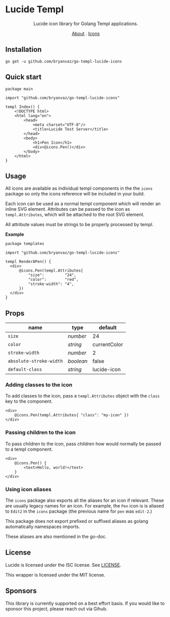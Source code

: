 
# Lucide Templ

<div align="center">

Lucide icon library for Golang Templ applications.

[About](https://lucide.dev/guide/)
.
[Icons](https://lucide.dev/icons/)

</div>

## Installation

`go get -u github.com/bryanvaz/go-templ-lucide-icons`

## Quick start

```templ
package main

import "github.com/bryanvaz/go-templ-lucide-icons"

templ Index() {
	<!DOCTYPE html>
	<html lang="en">
		<head>
			<meta charset="UTF-8"/>
			<title>Lucide Test Server</title>
		</head>
		<body>
			<h1>Pen Icon</h1>
			<div>@icons.Pen()</div>
		</body>
	</html>
}
```

## Usage

All icons are available as individual templ components in the the `icons` package
so only the icons reference will be included in your build. 

Each icon can be used as a normal templ component which will render an inline
SVG element. Attributes can be passed to the icon as `templ.Attributes`, which 
will be attached to the root SVG element.

All attribute values must be strings to be properly processed by templ.

**Example**

```templ
package templates

import "github.com/bryanvaz/go-templ-lucide-icons"

templ RenderAPen() {
  <div>
      @icons.Pen(templ.Attributes{
          "size":         "24",
          "color":        "red",
          "stroke-width": "4",
      })
  </div>
}
```

## Props

|  name                   |   type    |  default     |
| ----------------------- | --------- | ------------ |
| `size`                  | *number*  | 24           |
| `color`                 | *string*  | currentColor |
| `stroke-width`          | *number*  | 2            |
| `absolute-stroke-width` | *boolean* | false        |
| `default-class`         | *string*  | lucide-icon  |

### Adding classes to the icon

To add classes to the icon, pass a `templ.Attributes` object with the `class` key
to the component.

```templ
<div>
    @icons.Pen(templ.Attributes{ "class": "my-icon" })
</div>
```

### Passing children to the icon

To pass children to the icon, pass children how would normally be passed to a
templ component.

```templ
<div>
    @icons.Pen() {
        <text>Hello, world!</text>
    }
</div>
```

### Using icon aliases

The `icons` package also exports all the aliases for an icon if relevant.
These are usually legacy names for an icon. For example, the `Pen` icon is
is aliased to `Edit2` in the `icons` package (the previous name for `pen` was
`edit-2`.)

This package does not export prefixed or suffixed aliases as golang automatically
namespaces imports.

These aliases are also mentioned in the go-doc.

### 

## License

Lucide is licensed under the ISC license. See [LICENSE](https://lucide.dev/license).

This wrapper is licensed under the MIT license.

## Sponsors

This library is currently supported on a best effort basis. 
If you would like to sponsor this project, please reach out via Gihub.

